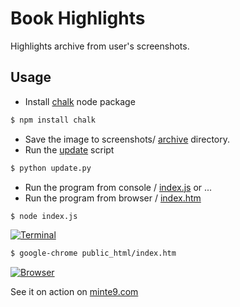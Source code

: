 # Book Highlights

Highlights archive from user's screenshots.

## Usage
- Install [chalk](https://github.com/chalk/chalk) node package

~~~sh
$ npm install chalk
~~~

- Save the image to screenshots/ [archive](https://github.com/minte9/book-highlights/tree/main/files_archive) directory.
- Run the [update](https://github.com/minte9/book-highlights/blob/main/update.py) script

~~~sh
$ python update.py
~~~

- Run the program from console / [index.js](https://github.com/minte9/book-highlights/blob/main/index.js) or ...
- Run the program from browser / [index.htm](https://github.com/minte9/book-highlights/blob/main/public_html/index.htm)

~~~sh
$ node index.js
~~~

[![Terminal](https://www.minte9.com/lib/images/github/book-highlights/highlight_02.png)](https://www.minte9.com)

~~~sh
$ google-chrome public_html/index.htm 
~~~

[![Browser](https://www.minte9.com/lib/images/github/book-highlights/bh-04.png)](https://www.minte9.com)


See it on action on [minte9.com](https://www.minte9.com)
